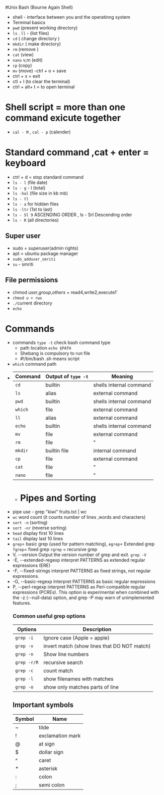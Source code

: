 #Unix Bash (Bourne Again Shell)
- shell - interface between you and the operatinng system
- Terminal basics
- `pwd` (present working directory)
- `ls` . `ll` - (list files)
- `cd` ( change directory )
- `mkdir` ( make directory)
- `rm` (remove )
- `cat` (view)
- `nano` v,m (edit)
- `cp` (copy)
- `mv` (move)
-ctrl + o = save 
- ctrl + x = exit 
- ctl + l (to clear the terminal)
- ctrl + alt+ t = to open terminal
# Shell script = more than one command exicute together 
- `cal - M` , `cal - p` (calender)
# Standard command ,cat + enter = keyboard 
- ctrl + d = stop standard command 
- `ls - l` (file date)
- `ls - g` - l (total)
- `ls -hal` (file size in kb mb)
- `ls - tl`
- `ls - a` for hidden files 
- `ls -ltr` (1st to last)
- `ls - Sl 9` ASCENDING ORDER , ls - Srl Descending order 
- `ls - R` (all directories)                                                                
## Super user
- sudo = superuser(admin rights)
- apt = ubuntu package manager 
- `sudo_adduser_smriti`
- `su` - smriti
## File permissions
- chmod *user*,*group*,*others* + read4,write2,execute1`
- `chmod u + rwx`
- `./`current directory
- `echo`
# Commands
- commands
  `type -t` check bash command type
  - path location `echo $PATH`
  - Shebang is compulsory to run file
   - #!/bin/bash
    .sh means script
 -  `which` command path
- | Command | Output of `type -t`|Meaning
  ----------|--------------------|-------
  `cd`      |builtin             |shells internal command
  `ls`      |alias               | external command
  `pwd`     | builtin            | shells internal command
  `which`   | file               | external command
  `ll`      | alias              | external command
  `echo`    | builtin            | shells internal command
  `mv`      | file               | external command
  `rm`      | file               |    "
  `mkdir`   | builtin file       |internal command 
  `cp`      | file               | external command
  `cat`     | file               | "
  `nano`     | file               | "
  - # Pipes and Sorting
-  pipe use  - grep "kiwi" fruits.txt | wc 
- `wc` word count (it counts number of lines ,words and characters)
- `sort -n` (sorting)
 - `sort -nr` (reverse sorting)
 - `head` display first 10 lines
 - `tail` display last 10 lines
 - `grep`= basic grep (used for pattern matching),
`egrep`= Extended grep
 `fgrep`= fixed grep
 `rgrep` = recursive grep 
- V, --version Output the version number of grep and exit. `grep -V`
-  -E, --extended-regexp  interpret PATTERNS as extended regular expressions (ERE)
-  -F, --fixed-strings  interpret PATTERNS as fixed strings, not regular expressions.
-  -G, --basic-regexp Interpret PATTERNS as basic regular expressions 
- P, --perl-regexp  interpret PATTERNS as Perl-compatible regular expressions (PCREs).  This option is experimental when combined with the -z (--null-data) option, and grep -P may warn of unimplemented features.
  ### Common useful grep options
  | Options | Description |
  ----------|-------------|
  | `grep -i` | Ignore case (Apple = apple) |
  | `grep -v`  | invert match (show lines that DO NOT match) |
  | `grep -n`  | Show line numbers |
  | `grep -r/R` | recursive search |
  | `grep -c` | count match |
  | `grep -l` | show filenames with matches |
  | `grep -o` | show only matches parts of line |
  ## Important symbols
  | Symbol | Name  |
  |--------|-------|
  ~        | tilde|
  ! |exclamation mark|
  @ |at sign |
  $ | dollar sign |
  ^ | caret       |
   *| asterisk    |
  :| colon       |
  ;| semi colon  |

  

